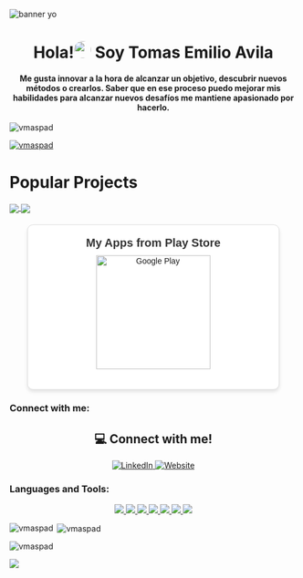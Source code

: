![banner yo](https://github.com/user-attachments/assets/df844eff-542f-4402-b12a-57738d2e8645)

<h1 align="center">Hola!<img src="https://raw.githubusercontent.com/MartinHeinz/MartinHeinz/master/wave.gif" width="30px" style="border-radius: 20px;"> Soy Tomas Emilio Avila</h1>
<h4 align="center">Me gusta innovar a la hora de alcanzar un objetivo, descubrir nuevos métodos o crearlos. Saber que en ese proceso puedo mejorar mis habilidades para alcanzar nuevos desafíos me mantiene apasionado por hacerlo.</h3>

<p align="left"> <img src="https://komarev.com/ghpvc/?username=vmaspad&label=Profile%20views&color=0e75b6&style=flat" alt="vmaspad" /> </p>

<p align="left"> <a href="https://github.com/ryo-ma/github-profile-trophy"><img src="https://github-profile-trophy.vercel.app/?username=vmaspad" alt="vmaspad" /></a> </p>


# Popular Projects
<a href="https://github.com/aastha12/MDX-Food-Safety-Hackathon">
  <!-- Change the `github-readme-stats.anuraghazra1.vercel.app` to `github-readme-stats.vercel.app`  -->
  <img align="center" src="https://github-readme-stats.anuraghazra1.vercel.app/api/pin/?username=VMASPAD&repo=webbuilder-ai&theme=onedark" />
</a>  


<a href="https://github.com/aastha12/Loan_Prediction">
  <!-- Change the `github-readme-stats.anuraghazra1.vercel.app` to `github-readme-stats.vercel.app`  -->
  <img align="center" src="https://github-readme-stats.anuraghazra1.vercel.app/api/pin/?username=VMASPAD&repo=Island&theme=onedark" />
</a> 

<div style="max-width: 400px; margin: 20px auto; padding: 20px; border: 1px solid #ddd; border-radius: 10px; box-shadow: 0 4px 6px rgba(0, 0, 0, 0.1); text-align: center; font-family: Arial, sans-serif; background-color: #fff;">
  <h3 style="margin: 0 0 10px; color: #333; font-size: 20px;">My Apps from Play Store</h3>
   <a href="https://play.google.com/store/apps/developer?id=Targ+Apps"><img src="https://upload.wikimedia.org/wikipedia/commons/7/78/Google_Play_Store_badge_EN.svg" alt="Google Play" style="width: 200px; margin: 0 auto 15px; display: block;" /></a>
 </div>

<h3 align="left">Connect with me:</h3>
<div align="center">
  <h2>💻 Connect with me!</h2>
  <div>
    <a href="https://www.linkedin.com/in/tomas-emilio-avila/" target="_blank">
      <img src="https://img.shields.io/badge/LinkedIn-0A66C2?style=for-the-badge&logo=linkedin&logoColor=white" alt="LinkedIn" />
    </a>
    <a href="https://portfoliotavm.com/" target="_blank">
      <img src="https://img.shields.io/badge/My_Website-000000?style=for-the-badge&logo=web&logoColor=white" alt="Website" />
    </a>
  </div>
</div>



<h3 align="left">Languages and Tools:</h3>
<p align="center">
  <a href="https://skillicons.dev">
    <img src="https://skillicons.dev/icons?i=git,html,javascript,c,vite" />
    <img src="https://skillicons.dev/icons?i=css,react,python,arduino,tailwind" />
    <img src="https://skillicons.dev/icons?i=nestjs,expressjs,typescript,mysql" />
    <img src="https://skillicons.dev/icons?i=nodejs,linux,figma,electron,django" />
    <img src="https://skillicons.dev/icons?i=dart,flutter,svelte,bash,astro" />
    <img src="https://skillicons.dev/icons?i=nextjs,rust,remix,mongodb" />
    <img src="https://skillicons.dev/icons?i=markdown," />
  </a>
</p>


<p><img align="left" src="https://github-readme-stats.vercel.app/api/top-langs?username=vmaspad&show_icons=true&locale=en&layout=compact" alt="vmaspad" /></p>

<p>&nbsp;<img align="center" src="https://github-readme-stats.vercel.app/api?username=vmaspad&show_icons=true&locale=en" alt="vmaspad" /></p>

<p><img align="center" src="https://github-readme-streak-stats.herokuapp.com/?user=vmaspad&" alt="vmaspad" /></p>
  <img  align="center"  src="https://github-readme-stats.anuraghazra1.vercel.app/api/top-langs/?username=VMASPAD&hide_border=false&no-bg=true&no-frame=true&langs_count=10"/>
